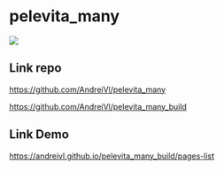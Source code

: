 # pelevita_many

![](https://andreivl.github.io/pelevita_many_build/images/preview-img-pelevita.jpg)

## Link repo
https://github.com/AndreiVl/pelevita_many

https://github.com/AndreiVl/pelevita_many_build

## Link Demo
https://andreivl.github.io/pelevita_many_build/pages-list